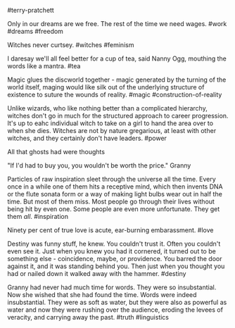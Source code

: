 #terry-pratchett 

Only in our dreams are we free. The rest of the time we need wages.
#work #dreams #freedom

Witches never curtsey.
#witches #feminism

I daresay we'll all feel better for a cup of tea, said Nanny Ogg, mouthing the words like a mantra.
#tea

Magic glues the discworld together - magic generated by the turning of the world itself, maging would like silk out of the underlying structure of existence to suture the wounds of reality.
#magic #construction-of-reality 

Unlike wizards, who like nothing better than a complicated hierarchy, witches don't go in much for the structured approach to career progression. It's up to eahc individual witch to take on a girl to hand the area over to when she dies. Witches are not by nature gregarious, at least with other witches, and they certainly don't have leaders.
#power 

All that ghosts had were thoughts

"If I'd had to buy you, you wouldn't be worth the price." Granny

Particles of raw inspiration sleet through the universe all the time. Every once in a while one of them hits a receptive mind, which then invents DNA or the flute sonata form or a way of making light bulbs wear out in half the time. But most of them miss. Most people go through their lives without being hit by even one. Some people are even more unfortunate. They get them *all*. 
#inspiration 

Ninety per cent of true love is acute, ear-burning embarassment. #love

Destiny was funny stuff, he knew. You couldn't trust it. Often you couldn't even see it. Just when you knew you had it cornered, it turned out to be something else - coincidence, maybe, or providence. You barred the door against it, and it was standing behind you. Then just when you thought you had or nailed down it walked away with the hammer. #destiny 

Granny had never had much time for words. They were so insubstantial. Now she wished that she had found the time. Words were indeed insubstantial. They were as soft as water, but they were also as powerful as water and now they were rushing over the audience, eroding the levees of veracity, and carrying away the past.
#truth #linguistics 
